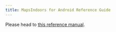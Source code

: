 ```yaml
---
title: MapsIndoors for Android Reference Guide
---
```


Please head to [this reference manual](https://app.mapsindoors.com/mapsindoors/reference/android/index.html).

